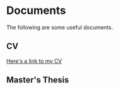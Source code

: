 # Documents
The following are some useful documents. 
## CV
[Here's a link to my CV](Abhinav_G_CV_Official.pdf)
 
 ## Master's Thesis
 
